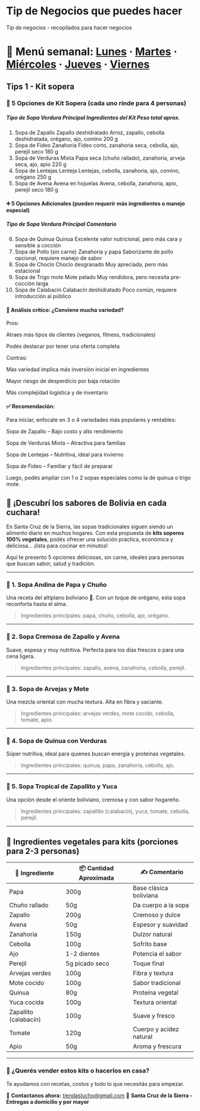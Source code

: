 # Tip de Negocios que puedes hacer
Tip de negocios - recopilados para hacer negocios


# 📅 Menú semanal: [Lunes](./recetas/Receta-01Lunes.md) · [Martes](./recetas/Receta-02Martes.md) · [Miércoles](./recetas/Receta-03Miercoles.md) · [Jueves](./recetas/Receta-04Jueves.md) · [Viernes](./recetas/Receta-05Viernes.md)


## Tips 1 - Kit sopera

### 🍲 5 Opciones de Kit Sopera (cada uno rinde para 4 personas)
##### Tipo de Sopa	Verdura Principal	Ingredientes del Kit	Peso total aprox.
1. Sopa de Zapallo	Zapallo deshidratado	Arroz, zapallo, cebolla deshidratada, orégano, ajo, comino	200 g
2. Sopa de Fideo	Zanahoria	Fideo corto, zanahoria seca, cebolla, ajo, perejil seco	180 g
3. Sopa de Verduras	Mixta	Papa seca (chuño rallado), zanahoria, arveja seca, ajo, apio	220 g
4. Sopa de Lentejas	Lenteja	Lentejas, cebolla, zanahoria, ajo, comino, orégano	250 g
5. Sopa de Avena	Avena en hojuelas	Avena, cebolla, zanahoria, apio, perejil seco	180 g

#### ➕ 5 Opciones Adicionales (pueden requerir más ingredientes o manejo especial)
##### Tipo de Sopa	Verdura Principal	Comentario
6. Sopa de Quinua	Quinua	Excelente valor nutricional, pero más cara y sensible a cocción
7. Sopa de Pollo (sin carne)	Zanahoria y papa	Saborizante de pollo opcional, requiere manejo de sabor
8. Sopa de Choclo	Choclo desgranado	Muy apreciada, pero más estacional
9. Sopa de Trigo mote	Mote pelado	Muy rendidora, pero necesita pre-cocción larga
10. Sopa de Calabacín	Calabacín deshidratado	Poco común, requiere introducción al público

#### 🧠 Análisis crítico: ¿Conviene mucha variedad?
Pros:

Atraes más tipos de clientes (veganos, fitness, tradicionales)

Podés destacar por tener una oferta completa

Contras:

Más variedad implica más inversión inicial en ingredientes

Mayor riesgo de desperdicio por baja rotación

Más complejidad logística y de inventario

#### ✅ Recomendación:
Para iniciar, enfocate en 3 o 4 variedades más populares y rentables:

Sopa de Zapallo – Bajo costo y alto rendimiento

Sopa de Verduras Mixta – Atractiva para familias

Sopa de Lentejas – Nutritiva, ideal para invierno

Sopa de Fideo – Familiar y fácil de preparar

Luego, podés ampliar con 1 o 2 sopas especiales como la de quinua o trigo mote.




## 🥣 ¡Descubrí los sabores de Bolivia en cada cuchara!

En Santa Cruz de la Sierra, las sopas tradicionales siguen siendo un alimento diario en muchos hogares. Con esta propuesta de **kits soperos 100% vegetales**, podés ofrecer una solución práctica, económica y deliciosa… ¡lista para cocinar en minutos!

Aquí te presento 5 opciones deliciosas, sin carne, ideales para personas que buscan sabor, salud y tradición.

---

### 🥔 1. **Sopa Andina de Papa y Chuño**

Una receta del altiplano boliviano 🌄. Con un toque de orégano, esta sopa reconforta hasta el alma.

> Ingredientes principales: papa, chuño, cebolla, ajo, orégano.

---

### 🎃 2. **Sopa Cremosa de Zapallo y Avena**

Suave, espesa y muy nutritiva. Perfecta para los días frescos o para una cena ligera.

> Ingredientes principales: zapallo, avena, zanahoria, cebolla, perejil.

---

### 🌽 3. **Sopa de Arvejas y Mote**

Una mezcla oriental con mucha textura. Alta en fibra y saciante.

> Ingredientes principales: arvejas verdes, mote cocido, cebolla, tomate, apio.

---

### 🍃 4. **Sopa de Quinua con Verduras**

Súper nutritiva, ideal para quienes buscan energía y proteínas vegetales.

> Ingredientes principales: quinua, papa, zanahoria, cebolla, ajo.

---

### 🥬 5. **Sopa Tropical de Zapallito y Yuca**

Una opción desde el oriente boliviano, cremosa y con sabor hogareño.

> Ingredientes principales: zapallito (calabacín), yuca, tomate, cebolla, perejil.

---

## 🧾 Ingredientes vegetales para kits (porciones para 2-3 personas)

| 🥕 **Ingrediente**    | 📦 **Cantidad Aproximada** | ✍️ **Comentario**       |
| --------------------- | -------------------------- | ----------------------- |
| Papa                  | 300g                       | Base clásica boliviana  |
| Chuño rallado         | 50g                        | Da cuerpo a la sopa     |
| Zapallo               | 200g                       | Cremoso y dulce         |
| Avena                 | 50g                        | Espesor y suavidad      |
| Zanahoria             | 150g                       | Dulzor natural          |
| Cebolla               | 100g                       | Sofrito base            |
| Ajo                   | 1-2 dientes                | Potencia el sabor       |
| Perejil               | 5g picado seco             | Toque final             |
| Arvejas verdes        | 100g                       | Fibra y textura         |
| Mote cocido           | 100g                       | Sabor tradicional       |
| Quinua                | 80g                        | Proteína vegetal        |
| Yuca cocida           | 100g                       | Textura oriental        |
| Zapallito (calabacín) | 100g                       | Suave y fresco          |
| Tomate                | 120g                       | Cuerpo y acidez natural |
| Apio                  | 50g                        | Aroma y frescura        |

---

### 📣 ¿Querés vender estos kits o hacerlos en casa?

Te ayudamos con recetas, costos y todo lo que necesitás para empezar.

📩 **Contactanos ahora:** [tiendaslucho@gmail.com](mailto:tiendaslucho@gmail.com)
📍 **Santa Cruz de la Sierra - Entregas a domicilio y por mayor**

